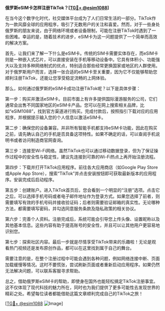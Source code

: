 **俄罗斯eSIM卡怎样注册TikTok？[[TG💪+ @esim1088](https://t.me/s/esim1088)]**

在当今这个数字化时代，社交媒体平台成为了人们日常生活的一部分。TikTok作为一款风靡全球的应用程序，吸引了无数用户的关注和喜爱。然而，对于一些身处俄罗斯的朋友来说，由于网络环境或者设备限制，可能在注册TikTok时遇到了一些困难。幸运的是，随着技术的进步，eSIM卡为这一问题提供了一个简单而高效的解决方案。

首先，让我们来了解一下什么是eSIM卡。传统的SIM卡需要实体存在，而eSIM卡则是一种嵌入式芯片，可以直接安装在手机等移动设备中。它具有体积小、功能强大以及支持多种网络制式的优点，特别适合那些经常更换国家或地区的人群使用。对于俄罗斯用户而言，选择一张合适的eSIM卡至关重要，因为它不仅能够帮助您顺利注册TikTok，还能让您享受稳定流畅的上网体验。

那么，如何通过俄罗斯的eSIM卡成功注册TikTok呢？以下是具体步骤：

第一步：购买并激活eSIM卡。目前市面上有许多提供国际漫游服务的公司，它们通常会出售不同国家地区的eSIM卡产品。您可以在网上搜索相关品牌，比如“eSIM1088”，找到官方渠道进行购买。完成付款后，按照指引下载对应的应用程序，并根据提示输入您的个人信息以激活eSIM卡。

第二步：确保您的设备兼容。并非所有智能手机都支持eSIM卡功能，因此在购买之前，请先确认自己的手机是否具备这项特性。如果不确定的话，可以查阅手机说明书或者访问制造商官网查询。

第三步：连接至Wi-Fi网络。虽然TikTok也可以通过移动数据登录，但为了保证操作过程中的安全性与稳定性，建议先连接到可靠的Wi-Fi热点上再开始注册流程。

第四步：下载并打开TikTok应用程序。前往各大应用商店（如Google Play Store或Apple App Store），搜索“TikTok”并点击安装按钮即可获取最新版本的应用程序。安装完成后启动程序。

第五步：创建账户。进入TikTok首页后，您会看到一个明显的“注册”选项。点击它之后，可以选择手机号码或者电子邮件地址作为登录方式。如果您选择了前者，则需要填写有效的手机号码并接收验证码；后者则需要验证邮箱的真实性。无论哪种方法，都需要填写密码，并勾选同意服务条款及隐私政策的相关协议。

第六步：完善个人资料。注册完成后，系统可能会引导您上传头像、设置昵称以及其他基本信息。这些内容有助于提高账号的安全性，并且可以让其他用户更容易地识别您。

第七步：探索社区内容。最后一步就是尽情享受TikTok带来的乐趣啦！无论是观看热门视频还是发布原创作品，都可以在这里找到属于自己的舞台。

需要注意的是，在整个注册过程中可能会遇到各种问题，例如网络连接中断、页面加载缓慢等情况。这时不要慌张，尝试刷新页面或者重新启动应用程序。如果仍然无法解决问题，可以联系客服寻求帮助。

总之，借助俄罗斯eSIM卡的帮助，即使身在国外也能轻松搞定TikTok注册事宜。这不仅体现了现代科技的魅力所在，同时也为我们提供了更多可能性去发现世界的精彩之处。希望每位读者都能借助这篇文章顺利完成自己的TikTok之旅！

[[TG💪+ @esim1088](https://t.me/s/esim1088) ![Image](https://i.postimg.cc/4NQfJmqS/Snipaste-2025-05-13-00-14-12.png)]